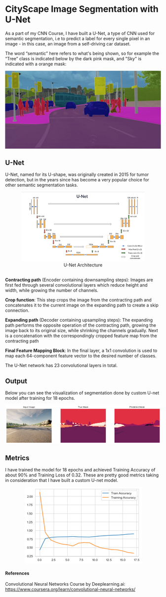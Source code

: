# CityScape Image Segmentation with U-Net

As a part of my CNN Course, I have built a U-Net, a type of CNN used for semantic segmentation, i.e to predict a label for every single pixel in an image - in this case, an image from a self-driving car dataset.

The word “semantic” here refers to what's being shown, so for example the “Tree” class is indicated below by the dark pink mask, and "Sky" is indicated with a orange mask:

<center><img src = "images/carseg.png"></center>

## U-Net 

U-Net, named for its U-shape, was originally created in 2015 for tumor detection, but in the years since has become a very popular choice for other semantic segmentation tasks. 

<center><img src="images/unet.png" style="width:400px;height:200;"></center>
<caption><center> U-Net Architecture </center></caption> 
<br>

**Contracting path** (Encoder containing downsampling steps):
Images are first fed through several convolutional layers which reduce height and width, while growing the number of channels.

**Crop function**: This step crops the image from the contracting path and concatenates it to the current image on the expanding path to create a skip connection. 

**Expanding path** (Decoder containing upsampling steps):
The expanding path performs the opposite operation of the contracting path, growing the image back to its original size, while shrinking the channels gradually.
Next is a concatenation with the correspondingly cropped feature map from the contracting path

**Final Feature Mapping Block**: In the final layer, a 1x1 convolution is used to map each 64-component feature vector to the desired number of classes. 

The U-Net network has 23 convolutional layers in total. 

## Output
Below you can see the visualization of segmentation done by custom U-net model after training for 18 epochs.

<center><img src="images/output.png"></center>

    
## Metrics
I have trained the model for 18 epochs and achieved Training Accuracy of about 90% and Training Loss of 0.32. These are pretty good metrics taking in consideration that I have built a custom U-net model.

<center><img src="images/metrics.png"></center>

#### References
Convolutional Neural Networks Course by Deeplearning.ai: https://www.coursera.org/learn/convolutional-neural-networks/
